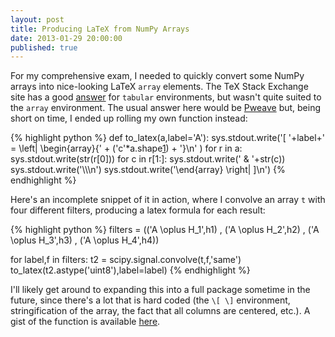 ```yaml
---
layout: post
title: Producing LaTeX from NumPy Arrays
date: 2013-01-29 20:00:00
published: true
---
```


For my comprehensive exam, I needed to quickly convert some NumPy
arrays into nice-looking LaTeX `array` elements.  The TeX Stack
Exchange site has a good [answer][1] for `tabular` environments, but
wasn't quite suited to the `array` environment.  The usual answer here
would be [Pweave][2] but, being short on time, I ended up rolling my
own function instead:

{% highlight python %}
def to_latex(a,label='A'):
    sys.stdout.write('\[ '+label+' = \\left| \\begin{array}{' + ('c'*a.shape[1]) + '}\n' )
    for r in a:
        sys.stdout.write(str(r[0]))
        for c in r[1:]:
            sys.stdout.write(' & '+str(c))
        sys.stdout.write('\\\\\n')
    sys.stdout.write('\\end{array} \\right| \]\n')
{% endhighlight %}

Here's an incomplete snippet of it in action, where I convolve an
array `t` with four different filters, producing a latex formula for
each result:

{% highlight python %}
filters = (('A \\oplus H_1',h1)
           , ('A \\oplus H_2',h2)
           , ('A \\oplus H_3',h3)
           , ('A \\oplus H_4',h4))

for label,f in filters:
    t2 = scipy.signal.convolve(t,f,'same')
    to_latex(t2.astype('uint8'),label=label)
{% endhighlight %}

I'll likely get around to expanding this into a full package sometime
in the future, since there's a lot that is hard coded (the `\[ \]`
environment, stringification of the array, the fact that all columns
are centered, etc.).  A gist of the function is available [here][3].

[1]: http://tex.stackexchange.com/questions/54990/convert-numpy-array-into-tabular
[2]: http://mpastell.com/pweave/
[3]: https://gist.github.com/4665827
